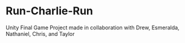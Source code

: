 # Run-Charlie-Run
Unity Final Game Project made in collaboration with Drew, Esmeralda, Nathaniel, Chris, and Taylor
